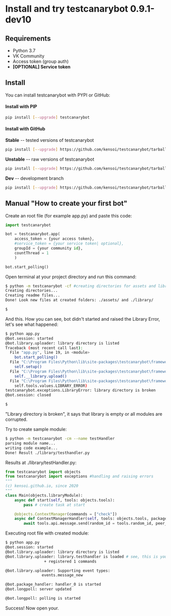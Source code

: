 # Install and try testcanarybot 0.9.1-dev10
## Requirements

- Python 3.7
- VK Community
- Access token (group auth)
- **[OPTIONAL] Service token**

## Install

You can install testcanarybot with PYPI or GitHub:

#### Install with PIP

```bash
pip install [--upgrade] testcanarybot
```

#### Install with GitHub

**Stable** -- tested versions of testcanarybot

```bash
pip install [--upgrade] https://github.com/kensoi/testcanarybot/tarball/stable`
```

**Unstable** -- raw versions of testcanarybot

```bash
pip install [--upgrade] https://github.com/kensoi/testcanarybot/tarball/unstable`
```

**Dev** -- development branch

```bash
pip install [--upgrade] https://github.com/kensoi/testcanarybot/tarball/dev`
```

## Manual "How to create your first bot"

Create an root file (for example app.py) and paste this code:

```python
import testcanarybot

bot = testcanarybot.app(
    access_token = {your access token},
    #service_token = {your service token| optional},
    groupId = {your community id},
    countThread = 1
    )

bot.start_polling()
```

Open terminal at your project directory and run this command:

```bash
$ python -m testcanarybot -cf #creating directories for assets and library
Creating directories...
Creating readme files...
Done! Look new files at created folders: ./assets/ and ./library/

$ 
```

And this. How you can see, bot didn't started and raised the Library Error, let's see what happened:

```bash
$ python app.py
@bot.session: started
@bot.library.uploader: library directory is listed
Traceback (most recent call last):
  File "app.py", line 19, in <module>
    bot.start_polling()
  File "C:\Program Files\Python\lib\site-packages\testcanarybot\framework\_application.py", line 228, in start_polling
    self.setup()
  File "C:\Program Files\Python\lib\site-packages\testcanarybot\framework\_application.py", line 204, in setup        
    self.__library.upload()
  File "C:\Program Files\Python\lib\site-packages\testcanarybot\framework\_library.py", line 36, in upload
    self.tools.values.LIBRARY_ERROR)
testcanarybot.exceptions.LibraryError: library directory is broken
@bot.session: closed

$
```

"Library directory is broken", it says that library is empty or all modules are corrupted.

Try to create sample module:

```bash
$ python -m testcanarybot -cm --name testHandler
parsing module name...
writing code example...
Done! Result ./library/testhandler.py
```

Results at ./library/testHandler.py:

```python
from testcanarybot import objects
from testcanarybot import exceptions #handling and raising errors
"""
(c) kensoi.github.io, since 2020
"""
class Main(objects.libraryModule):
	async def start(self, tools: objects.tools):
		pass # create task at start

	@objects.ContextManager(commands = ["check"])
	async def ContextManagerHandler(self, tools: objects.tools, package: objects.package):
		await tools.api.message.send(random_id = tools.random_id, peer_id = package.peer_id, message = "handler is working!")
```

Executing root file with created module:

```bash
$ python app.py
@bot.session: started
@bot.library.uploader: library directory is listed  
@bot.library.uploader: library.testhandler is loaded # see, this is your module!
                 + registered 1 commands

@bot.library.uploader: Supporting event types:      
                events.message_new

@bot.package_handler: handler_0 is started
@bot.longpoll: server updated

@bot.longpoll: polling is started 
```

Success! Now open your.